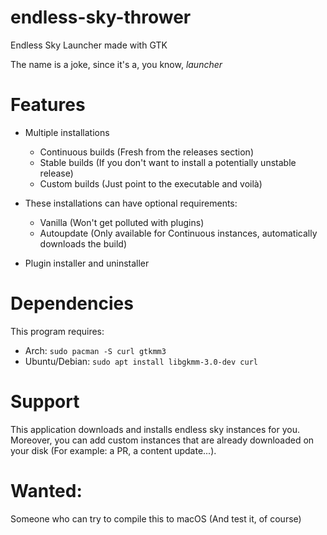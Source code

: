 # endless-sky-thrower
Endless Sky Launcher made with GTK

The name is a joke, since it's a, you know, _launcher_

# Features
- Multiple installations
    - Continuous builds (Fresh from the releases section)
    - Stable builds (If you don't want to install a potentially unstable release)
    - Custom builds (Just point to the executable and voilà)
- These installations can have optional requirements:
    - Vanilla (Won't get polluted with plugins)
    - Autoupdate (Only available for Continuous instances, automatically downloads the build)

- Plugin installer and uninstaller

# Dependencies
This program requires: 
- Arch: ```sudo pacman -S curl gtkmm3```
- Ubuntu/Debian: ```sudo apt install libgkmm-3.0-dev curl```
# Support
This application downloads and installs endless sky instances for you. Moreover, you can add custom instances that are already downloaded on your disk (For example: a PR, a content update...).
# Wanted:
Someone who can try to compile this to macOS (And test it, of course)
